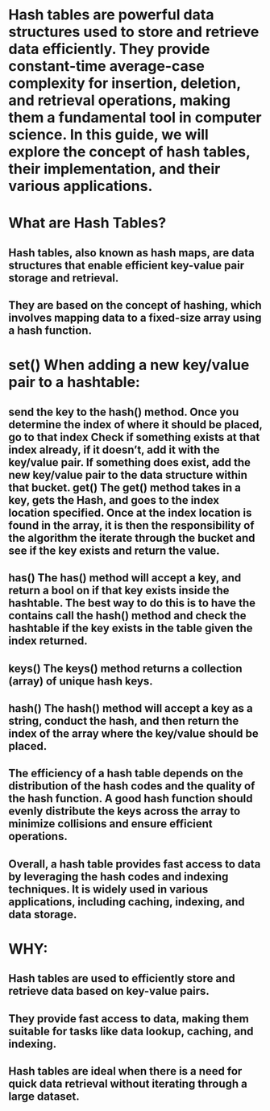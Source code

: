 # Hash tables are powerful data structures used to store and retrieve data efficiently. They provide constant-time average-case complexity for insertion, deletion, and retrieval operations, making them a fundamental tool in computer science. In this guide, we will explore the concept of hash tables, their implementation, and their various applications.

# What are Hash Tables?

## Hash tables, also known as hash maps, are data structures that enable efficient key-value pair storage and retrieval.
## They are based on the concept of hashing, which involves mapping data to a fixed-size array using a hash function.


# set() When adding a new key/value pair to a hashtable:

## send the key to the hash() method. Once you determine the index of where it should be placed, go to that index Check if something exists at that index already, if it doesn’t, add it with the key/value pair. If something does exist, add the new key/value pair to the data structure within that bucket. get() The get() method takes in a key, gets the Hash, and goes to the index location specified. Once at the index location is found in the array, it is then the responsibility of the algorithm the iterate through the bucket and see if the key exists and return the value.

## has() The has() method will accept a key, and return a bool on if that key exists inside the hashtable. The best way to do this is to have the contains call the hash() method and check the hashtable if the key exists in the table given the index returned.

## keys() The keys() method returns a collection (array) of unique hash keys.

## hash() The hash() method will accept a key as a string, conduct the hash, and then return the index of the array where the key/value should be placed.

## The efficiency of a hash table depends on the distribution of the hash codes and the quality of the hash function. A good hash function should evenly distribute the keys across the array to minimize collisions and ensure efficient operations.

## Overall, a hash table provides fast access to data by leveraging the hash codes and indexing techniques. It is widely used in various applications, including caching, indexing, and data storage.

# WHY:

## Hash tables are used to efficiently store and retrieve data based on key-value pairs.
## They provide fast access to data, making them suitable for tasks like data lookup, caching, and indexing.
## Hash tables are ideal when there is a need for quick data retrieval without iterating through a large dataset.